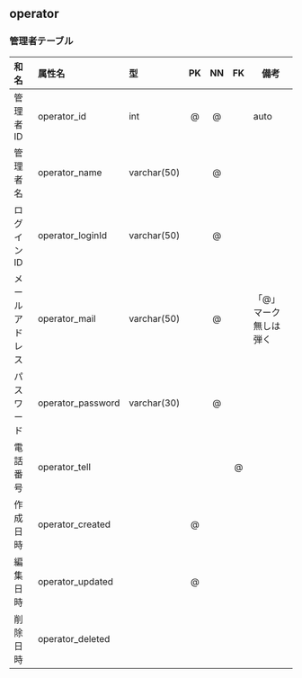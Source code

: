 ## operator
### 管理者テーブル

|和名|属性名|型|PK|NN|FK|備考|
|:---|:---|:---|:---:|:---:|:---:|---|
|管理者ID|operator_id|int|@|@||auto|
|管理者名|operator_name|varchar(50)||@|||
|ログインID|operator_loginId|varchar(50)||@|||
|メールアドレス|operator_mail|varchar(50)||@||「@」マーク無しは弾く|
|パスワード|operator_password|varchar(30)||@||
|電話番号|operator_tell||||@||
|作成日時|operator_created||@||||
|編集日時|operator_updated||@||||
|削除日時|operator_deleted||||||